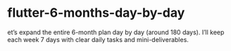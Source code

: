 # flutter-6-months-day-by-day
et’s expand the entire 6-month plan day by day (around 180 days). I’ll keep each week 7 days with clear daily tasks and mini-deliverables.
